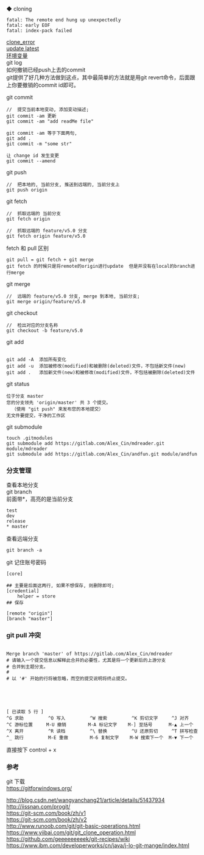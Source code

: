 ◆ cloning  
```
fatal: The remote end hung up unexpectedly 
fatal: early EOF 
fatal: index-pack failed
```
[clone_error](library/clone_error_eof.md)  
[update latest](library/update_latest.md)  
[环境变量](library/run_path.md)   
git log  
如何撤销已经push上去的commit    
git提供了好几种方法做到这点，其中最简单的方法就是用git revert命令，后面跟上你要撤销的commit id即可。  

git commit  
```
//  提交当前本地变动, 添加变动描述;  
git commit -am 更新  
git commit -am "add readMe file"  

git commit -am 等于下面两句,   
git add .
git commit -m "some str"

让 change id 发生变更  
git commit --amend  

```
git push  
```
//  把本地的, 当前分支, 推送到远端的, 当前分支上  
git push origin  
```

git fetch  
```
//  抓取远端的 当前分支
git fetch origin  

//  抓取远端的 feature/v5.0 分支
git fetch origin feature/v5.0  
```  
fetch 和 pull 区别  
```
git pull = git fetch + git merge  
git fetch 的时候只是将remote的origin进行update  但是并没有在local的branch进行merge  
```
git merge  
```
//  远端的 feature/v5.0 分支, merge 到本地, 当前分支;  
git merge origin/feature/v5.0 
```
git checkout  
```
//  检出对应的分支名称  
git checkout -b feature/v5.0  
```
git add  
```

git add -A  添加所有变化  
git add -u  添加被修改(modified)和被删除(deleted)文件，不包括新文件(new)  
git add .   添加新文件(new)和被修改(modified)文件，不包括被删除(deleted)文件  
```
git status  
```
位于分支 master
您的分支领先 'origin/master' 共 3 个提交。
  （使用 "git push" 来发布您的本地提交）
无文件要提交，干净的工作区
```
git submodule  
```
touch .gitmodules
git submodule add https://gitlab.com/Alex_Cin/mdreader.git module/mdreader
git submodule add https://gitlab.com/Alex_Cin/andfun.git module/andfun
```
### 分支管理  
查看本地分支  
git branch  
前面带*，高亮的是当前分支  
```
test  
dev  
release  
* master  
```
查看远端分支  
```
git branch -a  
```

git 记住账号密码  
```
[core]

## 主要是后面这两行, 如果不想保存, 则删除即可;  
[credential]
    helper = store
## 保存  

[remote "origin"]
[branch "master"]
```
### git pull 冲突  
```

Merge branch 'master' of https://gitlab.com/Alex_Cin/mdreader
# 请输入一个提交信息以解释此合并的必要性，尤其是将一个更新后的上游分支
# 合并到主题分支。
#
# 以 '#' 开始的行将被忽略，而空的提交说明将终止提交。




                                                                          [ 已读取 5 行 ]
^G 求助         ^O 写入         ^W 搜索         ^K 剪切文字     ^J 对齐         ^C 游标位置     M-U 撤销        M-A 标记文字    M-] 至括号      M-▲ 上一个
^X 离开         ^R 读档         ^\ 替换         ^U 还原剪切     ^T 拼写检查     ^_ 跳行         M-E 重做        M-6 复制文字    M-W 搜索下一个  M-▼ 下一个

```
直接按下 control + x  


### 参考  
git 下载  
https://gitforwindows.org/
  
http://blog.csdn.net/wangyanchang21/article/details/51437934  
http://iissnan.com/progit/  
https://git-scm.com/book/zh/v1  
https://git-scm.com/book/zh/v2  
http://www.runoob.com/git/git-basic-operations.html  
https://www.yiibai.com/git/git_clone_operation.html  
https://github.com/geeeeeeeeek/git-recipes/wiki  
https://www.ibm.com/developerworks/cn/java/j-lo-git-mange/index.html  

